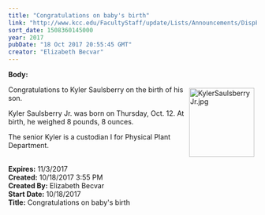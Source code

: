 ```yaml
---
title: "Congratulations on baby's birth"
link: "http://www.kcc.edu/FacultyStaff/update/Lists/Announcements/DispForm.aspx?ID=2536"
sort_date: 1508360145000
year: 2017
pubDate: "18 Oct 2017 20:55:45 GMT"
creator: "Elizabeth Becvar"
---
```


<div><b>Body:</b> <div class="ExternalClass437CF85A24554846ADACE7090B0E027E"><p>​<img width="181" height="193" alt="KylerSaulsberryJr.jpg" src="/FacultyStaff/update/Documents/KylerSaulsberryJr.jpg" style="height:140px;width:132px;vertical-align:auto;float:right;margin:5px" />Congratulations to Kyler Saulsberry on the birth of his son.</p>
<p>Kyler Saulsberry Jr. was born on Thursday, Oct. 12. At birth, he weighed 8 pounds, 8 ounces.</p>
<p>The senior Kyler is a custodian I for Physical Plant Department.<br /> <br /></p></div></div>
<div><b>Expires:</b> 11/3/2017</div>
<div><b>Created:</b> 10/18/2017 3:55 PM</div>
<div><b>Created By:</b> Elizabeth Becvar</div>
<div><b>Start Date:</b> 10/18/2017</div>
<div><b>Title:</b> Congratulations on baby&#39;s birth</div>
